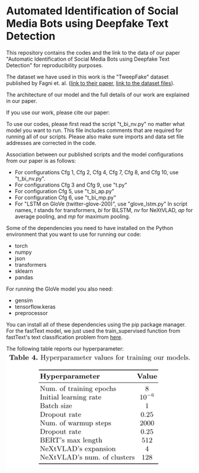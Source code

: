 # Automated Identification of Social Media Bots using Deepfake Text Detection

This repository contains the codes and the link to the data of our paper "Automatic Identification of Social Media Bots using Deepfake Text Detection" for reproducibility purposes.

The dataset we have used in this work is the "TweepFake" dataset published by Fagni et. al. ([link to their paper](https://journals.plos.org/plosone/article?id=10.1371/journal.pone.0251415), [link to the dataset files](https://www.kaggle.com/mtesconi/twitter-deep-fake-text)).

The architecture of our model and the full details of our work are explained in our paper.


If you use our work, please cite our paper:


To use our codes, please first read the script "t_bi_nv.py" no matter what model you want to run. This file includes comments that are required for running all of our scripts. Please also make sure imports and data set file addresses are corrected in the code.

Association between our published scripts and the model configurations from our paper is as follows:
 * For configurations Cfg 1, Cfg 2, Cfg 4, Cfg 7, Cfg 8, and Cfg 10, use "t_bi_nv.py".
 * For configurations Cfg 3 and Cfg 9, use "t.py"
 * For configuration Cfg 5, use "t_bi_ap.py"
 * For configuration Cfg 6, use "t_bi_mp.py"
 * For "LSTM on GloVe (twitter-glove-200)", use "glove_lstm.py"
In script names, _t_ stands for transformers, _bi_ for BiLSTM, _nv_ for NeXtVLAD, _ap_ for average pooling, and _mp_ for maximum pooling.

Some of the dependencies you need to have installed on the Python environment that you want to use for running our code:
 * torch
 * numpy
 * json
 * transformers
 * sklearn
 * pandas

For running the GloVe model you also need:
 * gensim
 * tensorflow.keras
 * preprocessor

You can install all of these dependencies using the pip package manager.
For the fastText model, we just used the train_supervised function from fastText's text classification problem from [here](https://fasttext.cc/docs/en/supervised-tutorial.html).

The following table reports our hyperparameter:
![Hyperparameters](/hyperparams.png)

